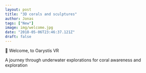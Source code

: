```yaml
---
layout: post
title: "3D corals and sculptures"
author: Jonas
tags: ["New"]
image: img/welcome.jpg
date: "2018-05-06T23:46:37.121Z"
draft: false
---
```


👋 Welcome, to Oarystis VR

A journey through underwater explorations for coral awareness and exploration


